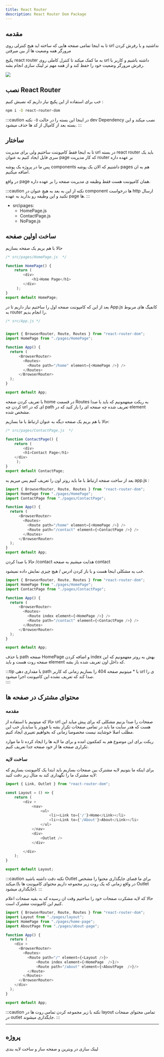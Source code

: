 ```yaml
---
title: React Router
description: React Router Dom Package
---
```



## مقدمه 

تا به اینجا تمامی صفحه هایی که ساخته اید هیج کنترلی روی url نداشتید و با رفرش کردن مرورگر همه وضعیت ها از بین میرفتن

پکیج react router به ما کمک میکند تا کنترل کاملی روی url داشته باشیم و کاربر با رفرش مرورگر وضعیت خود را حفظ کند و از همه مهم تر لینک سازی انجام بشه.



![](../images/router.png)


## نصب React Router 
خب برای استفاده از این پکیچ نیاز داریم که نصبش کنیم :

```bash
npm i -D react-router-dom 
```

:::caution نکته
`-D` در اینجا این بسته را در حالت dev Dependency نصب میکند
و این بسته بعد از کامپال از کد ها حذف میشود.
::: 

## ساختار 
تا به اینجا فقط کامپوننت ساختیم ولی برای مدیریت url در بسته react router باید یک سری فایل ایجاد کنیم به عنوان page که کار مدیریت router بر عهده داره 

پس ما در پروژه یک پوشه components داشتیم که الان یک پوشه pages هم به ان اضافه میکنیم.

در واقع page همان کامپوننت هست فقط وظیفه ی مدیریت صفحه را بر عهده داره.

:::caution نکته
از این به بعد به هیچ عنوان در component ها درخواست http ارسال نکنید و این وظیفه رو بذارید به عهده page ها.
:::

- src\pages\: 
  - HomePage.js
  - ContactPage.js
  - NoPage.js



## ساخت اولین صفحه 

حالا با هم بریم یک صفحه بسازیم 

```javascript
/* src/pages/HomePage.js  */

function HomePage() {
    return ( 
        <div>
            <h1>Home Page</h1>
        </div>
     );
}
export default HomePage;
```

بعد از این که کامپوننت صفحه اول را ساختیم نیاز داریم تا در App.js کانفیگ های مربوط به router را انجام بدیم.

```javascript
/* src/App.js */


import { BrowserRouter, Route, Routes } from "react-router-dom";
import HomePage from "./pages/HomePage";

function App() {
  return (
      <BrowserRouter>
        <Routes>
          <Route path="/home" element={<HomePage />} />
        </Routes>
      </BrowserRouter>
  );
}

export default App;
```
با تعریف کردن صفحه home در قسمت Routes به ریکت میفهمونیم که باید با صدا کردن چه url ای که در path تعریف شده چه صفحه ای را باز کنید که در element مشخص شده.

حالا با هم بریم یک صفحه دیگه به عنوان ارتباط با ما بسازیم:

```javascript
/* src/pages/ContactPage.js  */

function ContactPage() {
    return ( 
        <div>
        <h1>Contact Page</h1>
    </div>
     );
}
export default ContactPage;
```

بعد از ساخت صفحه ارتباط با ما باید روتر اون را تعریف کنیم پس میریم به app.js :

```javascript
import { BrowserRouter, Route, Routes } from "react-router-dom";
import HomePage from "./pages/HomePage";
import ContactPage from "./pages/ContactPage";

function App() {
  return (
      <BrowserRouter>
        <Routes>
          <Route path="/home" element={<HomePage />} />
          <Route path="/contact" element={<ContactPage />} />
        </Routes>
      </BrowserRouter>
  );
}
export default App;
```

حالا با صدا کردن /contact هدایت میشیم به صفحه contact

خب یه مشکلی اینجا هست و با باز کردن ادرس / هیچ چیزی نمایش داده نمیشود.

```javascript
import { BrowserRouter, Route, Routes } from "react-router-dom";
import HomePage from "./pages/HomePage";
import ContactPage from "./pages/ContactPage";

function App() {
  return (
      <BrowserRouter>
        <Routes>
          <Route index element={<HomePage />} />
          <Route path="/contact" element={<ContactPage />} />
        </Routes>
      </BrowserRouter>
  );
}

export default App;
```

با حذف path صفحه HomePage و اضافه کردن index بهش به روتر مفهمونیم که این صفحه روت هست و باید element که داخل اون تعریف شده باز بشه.

:::tip 
 با مقداری دهی path با *  میتونیم صفحه 404 را بسازیم زمانی که کاربر url ی را صدا کند که تعریف نشده این کامپوننت اجرا میشود.    
::::


##  محتوای مشترک در صفحه ها

### مقدمه 
حالا که میتونیم با استفاده از url صفحات را صدا بزنیم مشکلی که برای پیش میاید این هست که هدر سایت ما باید در تمامی صفحات تکرار بشه یا فووتر یا سایدبار خب این مطلب اصلا خوشایند نیست مخصوصا زمانی که بخواهیم تغییری ایجاد کنیم.

ریکت برای این موضوع هم به کمکمون امده و برای ما لایه ها را ایجاد کرده تا ما موارد تکراری صفحه ها از خود صفحه جدا تعریف کنیم.

### ساخت لایه 
 
برای اینکه ما بتونیم لایه مشترک بین صفحات بسازیم باید ابتدا یک کامپوننت بسازیم که لایه مشترک ما را نگهداری کند به مثال زیر دقت کنید:




```javascript
import { Link, Outlet } from "react-router-dom";

const Layout = () => {
    return (
        <div >
            <nav>
                <ul>
                    <li><Link to={'/'}>Home</Link></li>
                    <li><Link to={'/About'}>About</Link></li>
                </ul>
            </nav>
            <div>
                <Outlet />
            </div>

        </div>
    );
}

export default Layout;
```

:::caution نکته
دقت داشته باشید Outlet برای ما فضای جایگذاری محتوا را مشخص میکند.(در واقع زمانی که یک روت زیر مجموعه داریم محتوای کامپوننت ها با Outlet جایگذاری میشود).
:::


حالا که لایه مشکرت صفحات خود را ساختیم وقت ان رسیده که به بقیه صفحات اعلام کنیم این کامپوننت مشترک است.

```javascript
import { BrowserRouter, Route, Routes } from "react-router-dom";
import Layout from "./pages/layout";
import HomePage from "./pages/home-page";
import AboutPage from "./pages/about-page";

function App() {
  return (
    <div >
      <BrowserRouter>
        <Routes>
          <Route path="/" element={<Layout />}>
              <Route index element={<HomePage  />}/>
              <Route path="/about" element={<AboutPage  />}/>
          </Route>
        </Routes>
      </BrowserRouter>
    </div>
  );
}

export default App;
```

:::caution نکته
با زیر مجموعه کردن تمامی روت ها در layout تمامی محتوای صفحات در outlet جایگذاری میشوند.
:::

---
## پروژه

لینک سازی در ویترین و صفحه ساز و ساخت لایه بندی
